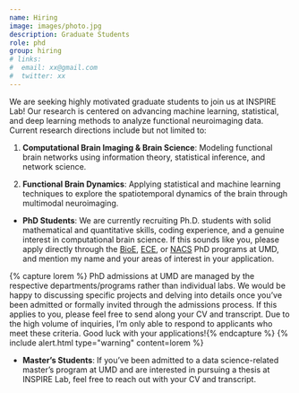 ```yaml
---
name: Hiring
image: images/photo.jpg
description: Graduate Students
role: phd
group: hiring
# links:
#  email: xx@gmail.com
#  twitter: xx
---
```

We are seeking highly motivated graduate students to join us at INSPIRE Lab! Our research is centered on advancing machine learning, statistical, and deep learning methods to analyze functional neuroimaging data. Current research directions include but not limited to:
  1. **Computational Brain Imaging & Brain Science**: Modeling functional brain networks using information theory, statistical inference, and network science.
  <!-- 2. **Artificial Intelligence and Data Analytics**: Developing brain-informed AI models, predictive modeling approaches, and data-driven methods for understanding brain function and therapeutic outcomes. -->
  2. **Functional Brain Dynamics**: Applying statistical and machine learning techniques to explore the spatiotemporal dynamics of the brain through multimodal neuroimaging.

* **PhD Students**: We are currently recruiting Ph.D. students with solid mathematical and quantitative skills, coding experience, and a genuine interest in computational brain science. If this sounds like you, please apply directly through the [BioE](https://bioe.umd.edu/graduate/prospective-students/admissions), [ECE](https://ece.umd.edu/graduate/prospective-students/admissions), or [NACS](https://nacs.umd.edu/students/application) PhD programs at UMD, and mention my name and your areas of interest in your application.

{% capture lorem %} PhD admissions at UMD are managed by the respective departments/programs rather than individual labs. We would be happy to discussing specific projects and delving into details once you’ve been admitted or formally invited through the admissions process. If this applies to you, please feel free to send along your CV and transcript. Due to the high volume of inquiries, I’m only able to respond to applicants who meet these criteria. Good luck with your applications!{% endcapture %}
{%  include alert.html type="warning" content=lorem %}

* **Master’s Students**: If you’ve been admitted to a data science-related master’s program at UMD and are interested in pursuing a thesis at INSPIRE Lab, feel free to reach out with your CV and transcript.
